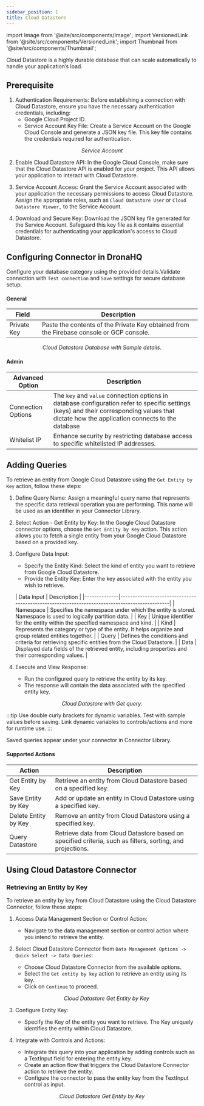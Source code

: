 ```yaml
---
sidebar_position: 1
title: Cloud Datastore
---
```


import Image from '@site/src/components/Image';
import VersionedLink from '@site/src/components/VersionedLink';
import Thumbnail from '@site/src/components/Thumbnail';


Cloud Datastore is a highly durable database that can scale automatically to handle your application’s load.

## Prerequisite

1. Authentication Requirements: Before establishing a connection with Cloud Datastore, ensure you have the necessary authentication credentials, including:
   - Google Cloud Project ID.
   - Service Account Key File: Create a Service Account on the Google Cloud Console and generate a JSON key file. This key file contains the credentials required for authentication.
 <figure>
       <Thumbnail src="/img/reference/connectors/clouddata/serviceacc.jpeg" alt="Service Account" />
       <figcaption align = "center"><i>Service Account</i></figcaption>
</figure>

2. Enable Cloud Datastore API: In the Google Cloud Console, make sure that the Cloud Datastore API is enabled for your project. This API allows your application to interact with Cloud Datastore.

3. Service Account Access: Grant the Service Account associated with your application the necessary permissions to access Cloud Datastore. Assign the appropriate roles, such as `Cloud Datastore User` or `Cloud Datastore Viewer,` to the Service Account.

4. Download and Secure Key: Download the JSON key file generated for the Service Account. Safeguard this key file as it contains essential credentials for authenticating your application's access to Cloud Datastore.

## Configuring Connector in DronaHQ

Configure your database category using the provided details.Validate connection with `Test connection` and `Save` settings for secure database setup.

#### General

| Field               | Description                                                                                   |
|---------------------|-----------------------------------------------------------------------------------------------|
| Private Key         | Paste the contents of the Private Key obtained from the Firebase console or GCP console.    |

  <figure>
       <Thumbnail src="/img/reference/connectors/clouddata/details.jpeg" alt="Cloud Datastore Database with Sample details." />
       <figcaption align = "center"><i>Cloud Datastore Database with Sample details.</i></figcaption>
 </figure>


#### Admin

| Advanced Option   | Description    |
|--------------------|---------------------|
| Connection Options | The `key` and `value` connection options in database configuration refer to specific settings (keys) and their corresponding values that dictate how the application connects to the database |
| <VersionedLink to = "../../datasource-concepts/whitelisting_dronahq_ip"> Whitelist IP                 </VersionedLink>            | Enhance security by restricting database access to specific whitelisted IP addresses.     |


## Adding Queries

To retrieve an entity from Google Cloud Datastore using the `Get Entity by Key` action, follow these steps:

1. Define Query Name: Assign a meaningful query name that represents the specific data retrieval operation you are performing. This name will be used as an identifier in your Connector Library.

2. Select Action - Get Entity by Key: In the Google Cloud Datastore connector options, choose the `Get Entity by Key` action. This action allows you to fetch a single entity from your Google Cloud Datastore based on a provided key.

3. Configure Data Input:
   - Specify the Entity Kind: Select the kind of entity you want to retrieve from Google Cloud Datastore.
   - Provide the Entity Key: Enter the key associated with the entity you wish to retrieve.

   | Data Input    | Description                                                                                  |
|--------------|----------------------------------------------------------------------------------------------|
| Namespace    | Specifies the namespace under which the entity is stored. Namespace is used to logically partition data. |
| Key          | Unique identifier for the entity within the specified namespace and kind. |
| Kind         | Represents the category or type of the entity. It helps organize and group related entities together. |
| Query        | Defines the conditions and criteria for retrieving specific entities from the Cloud Datastore. |
| Data         | Displayed data fields of the retrieved entity, including properties and their corresponding values. |


4. Execute and View Response:
   - Run the configured query to retrieve the entity by its key.
   - The response will contain the data associated with the specified entity key.



 <figure>
       <Thumbnail src="/img/reference/connectors/clouddata/get.jpeg" alt="Cloud Datastore with Get query." />
       <figcaption align = "center"><i>Cloud Datastore with Get query.</i></figcaption>
 </figure>

:::tip
Use double curly brackets for dynamic variables. Test with sample values before saving. Link dynamic variables to controls/actions and more for runtime use. 
:::

Saved queries appear under your connector in Connector Library.


#### Supported Actions

| Action                  | Description                                                                                                  |
|-------------------------|--------------------------------------------------------------------------------------------------------------|
| Get Entity by Key       | Retrieve an entity from Cloud Datastore based on a specified key.                                          |
| Save Entity by Key      | Add or update an entity in Cloud Datastore using a specified key.                                          |
| Delete Entity by Key    | Remove an entity from Cloud Datastore using a specified key.                                              |
| Query Datastore         | Retrieve data from Cloud Datastore based on specified criteria, such as filters, sorting, and projections. |


## Using Cloud Datastore Connector

### Retrieving an Entity by Key

To retrieve an entity by key from Cloud Datastore using the Cloud Datastore Connector, follow these steps:

1. Access Data Management Section or Control Action:
   - Navigate to the data management section or control action where you intend to retrieve the entity.

2. Select Cloud Datastore Connector from `Data Management Options -> Quick Select -> Data Queries`:
   - Choose Cloud Datastore Connector from the available options.
   - Select the `Get entity by key` action to retrieve an entity using its key.
   - Click on `Continue` to proceed.

   <figure>
       <Thumbnail src="/img/reference/connectors/clouddata/get.jpeg" alt="Cloud Datastore Get Entity by Key" />
       <figcaption align = "center"><i>Cloud Datastore Get Entity by Key</i></figcaption>
 </figure>

3. Configure Entity Key:
   - Specify the Key of the entity you want to retrieve. The Key uniquely identifies the entity within Cloud Datastore.

4. Integrate with Controls and Actions:
   - Integrate this query into your application by adding controls such as a TextInput field for entering the entity key.
   - Create an action flow that triggers the Cloud Datastore Connector action to retrieve the entity.
   - Configure the connector to pass the entity key from the TextInput control as input.

  <figure>
       <Thumbnail src="/img/reference/connectors/clouddata/example.jpeg" alt="Cloud Datastore Get Entity by Key" />
       <figcaption align = "center"><i>Cloud Datastore Get Entity by Key</i></figcaption>
 </figure>

